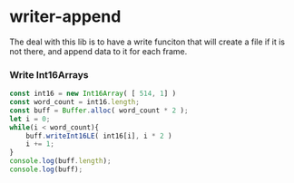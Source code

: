 # writer-append

The deal with this lib is to have a write funciton that will create a file if it is not there, and append data to it for each frame.


### Write Int16Arrays

```js
const int16 = new Int16Array( [ 514, 1] )
const word_count = int16.length;
const buff = Buffer.alloc( word_count * 2 );
let i = 0;
while(i < word_count){
    buff.writeInt16LE( int16[i], i * 2 )
    i += 1;
}
console.log(buff.length);
console.log(buff);
```